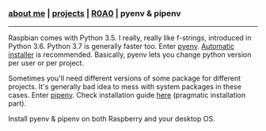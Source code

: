 ### [about me](https://abradaric.me)   |   [projects](./projects.html) | [R0A0](./r0a0.html)   |  pyenv & pipenv
* * *

Raspbian comes with Python 3.5. I really, really like f-strings, introduced in Python 3.6. Python 3.7 is generally faster too. Enter [pyenv](https://github.com/pyenv/pyenv). [Automatic installer](https://github.com/pyenv/pyenv-installer) is recommended. Basically, pyenv lets you change python version per user or per project.

Sometimes you'll need different versions of some package for different projects. It's generally bad idea to mess with system packages in these cases. Enter [pipenv](https://github.com/pypa/pipenv). Check installation guide [here](https://pipenv.readthedocs.io/en/latest/install/#installing-pipenv) (pragmatic installation part).

Install pyenv & pipenv on both Raspberry and your desktop OS.
